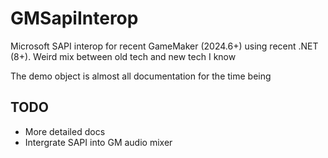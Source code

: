 # GMSapiInterop

Microsoft SAPI interop for recent GameMaker (2024.6+) using recent .NET (8+). Weird mix between old tech and new tech I know

The demo object is almost all documentation for the time being

## TODO

* More detailed docs
* Intergrate SAPI into GM audio mixer